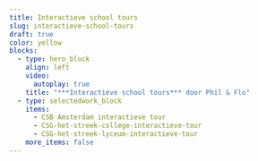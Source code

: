 ```yaml
---
title: Interactieve school tours
slug: interactieve-school-tours
draft: true
color: yellow
blocks:
  - type: hero_block
    align: left
    video:
      autoplay: true
    title: "***Interactieve school tours*** door Phil & Flo"
  - type: selectedwork_block
    items:
      - CSB Amsterdam interactieve tour
      - CSG-het-streek-college-interactieve-tour
      - CSG-het-streek-lyceum-interactieve-tour
    more_items: false
---
```

